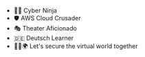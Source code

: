 - 👨‍💻 Cyber Ninja
- 🛡️ AWS Cloud Crusader
- 🎭 Theater Aficionado
- 🇩🇪 Deutsch Learner
- 💂‍♂️🌍 Let's secure the virtual world together
